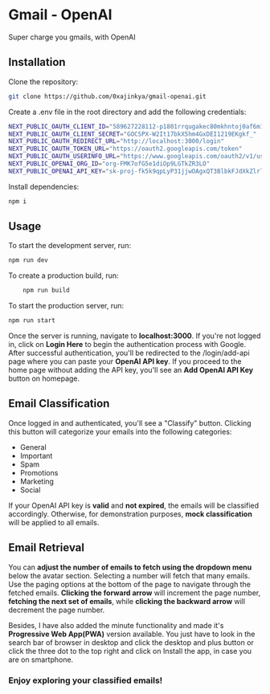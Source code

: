 
# Gmail - OpenAI

Super charge you gmails, with OpenAI


## Installation

Clone the repository:
```bash
git clone https://github.com/0xajinkya/gmail-openai.git
```

Create a .env file in the root directory and add the following credentials:
```bash
NEXT_PUBLIC_OAUTH_CLIENT_ID="589627228112-p1801rrqugakec80mkhntoj0af6m1r7n.apps.googleusercontent.com"
NEXT_PUBLIC_OAUTH_CLIENT_SECRET="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"
NEXT_PUBLIC_OAUTH_REDIRECT_URL="http://localhost:3000/login"
NEXT_PUBLIC_OAUTH_TOKEN_URL="https://oauth2.googleapis.com/token"
NEXT_PUBLIC_OAUTH_USERINFO_URL="https://www.googleapis.com/oauth2/v1/userinfo"
NEXT_PUBLIC_OPENAI_ORG_ID="org-FMK7ofG5e1diOp9LGTkZR3LO"
NEXT_PUBLIC_OPENAI_API_KEY="sk-proj-fk5k9qpLyP31jjwOAgxQT3BlbkFJdXkZlrlFkR4D5bTAxH0E"
```

Install dependencies:
```bash
npm i
```

## Usage
To start the development server, run:

```bash
npm run dev
```
To create a production build, run:

```bash
    npm run build
```

To start the production server, run:

```bash
npm run start
```

Once the server is running, navigate to **localhost:3000**. If you're not logged in, click on **Login Here** to begin the authentication process with Google. After successful authentication, you'll be redirected to the /login/add-api page where you can paste your **OpenAI API key**. If you proceed to the home page without adding the API key, you'll see an **Add OpenAI API Key** button on homepage.

## Email Classification

Once logged in and authenticated, you'll see a "Classify" button. Clicking this button will categorize your emails into the following categories:

* General
* Important
* Spam
* Promotions
* Marketing
* Social

If your OpenAI API key is **valid** and **not expired**, the emails will be classified accordingly. Otherwise, for demonstration purposes, **mock classification** will be applied to all emails.

## Email Retrieval

You can **adjust the number of emails to fetch using the dropdown menu** below the avatar section. Selecting a number will fetch that many emails. Use the paging options at the bottom of the page to navigate through the fetched emails. **Clicking the forward arrow** will increment the page number, **fetching the next set of emails**, while **clicking the backward arrow** will decrement the page number.

Besides, I have also added the minute functionality and made it's **Progressive Web App(PWA)** version available. You just have to look in the search bar of browser in desktop and click the desktop and plus button or click the three dot to the top right and click on Install the app, in case you are on smartphone.

### Enjoy exploring your classified emails!





